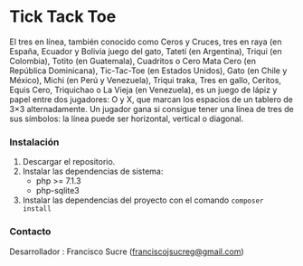 # Tick Tack Toe

El tres en línea, también conocido como Ceros y Cruces, tres en raya (en España, Ecuador y Bolivia juego del gato, Tatetí (en Argentina), Triqui (en Colombia), Totito (en Guatemala), Cuadritos o Cero Mata Cero (en República Dominicana), Tic-Tac-Toe (en Estados Unidos), Gato (en Chile y México), Michi (en Perú y Venezuela), Triqui traka, Tres en gallo, Ceritos, Equis Cero, Triquichao o La Vieja (en Venezuela), es un juego de lápiz y papel entre dos jugadores: O y X, que marcan los espacios de un tablero de 3×3 alternadamente. Un jugador gana si consigue tener una línea de tres de sus símbolos: la línea puede ser horizontal, vertical o diagonal.

	

### Instalación ###

1. Descargar el repositorio.
2. Instalar las dependencias de sistema: 
    - php >= 7.1.3
    - php-sqlite3
3. Instalar las dependencias del proyecto con el comando `composer install`

### Contacto ###

Desarrollador : Francisco Sucre (franciscojsucreg@gmail.com)